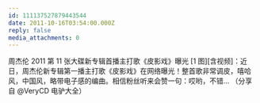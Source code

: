 ```yaml
---
id: 111137527879443544
date: 2011-10-16T03:54:00.000Z
reply: false
media_attachments: 0
---
```


周杰伦 2011 第 11 张大碟新专辑首播主打歌《皮影戏》曝光 [1 图][含视频]：近日，周杰伦新专辑第一播主打歌《皮影戏》在网络曝光！整首歌非常调皮，嘻哈风，中国风，略带电子感的编曲。相信粉丝听来会赞一句：哎哟，不错... （分享自 @VeryCD 电驴大全）​​​​


